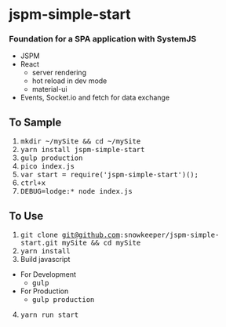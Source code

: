 # jspm-simple-start
### Foundation for a SPA application with SystemJS
* JSPM
* React
  * server rendering
  * hot reload in dev mode
  * material-ui
* Events, Socket.io and fetch for data exchange

## To Sample
1. <kbd>mkdir ~/mySite && cd ~/mySite</kbd>
1. <kbd>yarn install jspm-simple-start</kbd> 
3. <kbd>gulp production</kbd> 
2. <kbd>pico index.js</kbd>
3. <kbd>var start = require('jspm-simple-start')();</kbd>
4. <kbd>ctrl+x</kbd>
5. <kbd>DEBUG=lodge:* node index.js</kbd>  


## To Use
1. <kbd>git clone git@github.com:snowkeeper/jspm-simple-start.git mySite && cd mySite</kbd>
2. <kbd>yarn install</kbd>
3. Build javascript  
  * For Development  
    * <kbd>gulp</kbd>  
  * For Production
    * <kbd>gulp production</kbd>
4. <kbd>yarn run start</kbd>
